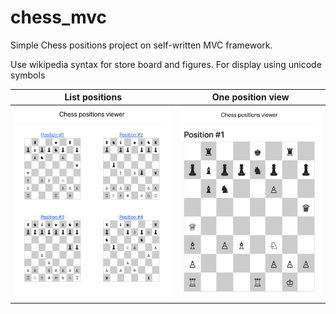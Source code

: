 # chess_mvc

Simple Chess positions project on self-written MVC framework.

Use wikipedia syntax for store board and figures. For display using unicode symbols

| List positions | One position view |
|--|--|
| ![List positions](./docs/index.png) | ![One position view](./docs/view.png) |
